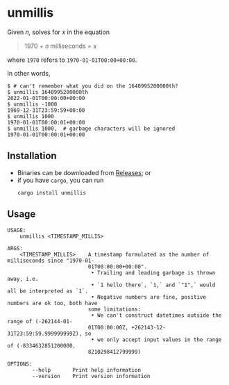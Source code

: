 # unmillis

Given 𝑛, solves for 𝑥 in the equation 

> 1970 + 𝑛 milliseconds = 𝑥  

where `1970` refers to `1970-01-01T00:00+00:00`.

In other words, 
```console
$ # can't remember what you did on the 1640995200000th?
$ unmillis 1640995200000th
2022-01-01T00:00:00+00:00
$ unmillis -1000
1969-12-31T23:59:59+00:00
$ unmillis 1000
1970-01-01T00:00:01+00:00
$ unmillis 1000,  # garbage characters will be ignored
1970-01-01T00:00:01+00:00
```

## Installation

- Binaries can be downloaded from [Releases](https://github.com/joar/unmillis/releases); or
- if you have `cargo`, you can run 
  ```
  cargo install unmillis
  ```

## Usage

```
USAGE:
    unmillis <TIMESTAMP_MILLIS>

ARGS:
    <TIMESTAMP_MILLIS>    A timestamp formulated as the number of milliseconds since "1970-01-
                          01T00:00:00+00:00".
                           • Trailing and leading garbage is thrown away, i.e.
                           • `1 hello there`, `1,` and `"1",` would all be interpreted as `1`.
                           • Negative numbers are fine, positive numbers are ok too, both have
                          some limitations:
                           • We can't construct datetimes outside the range of (-262144-01-
                          01T00:00:00Z, +262143-12-31T23:59:59.999999999Z), so
                           • we only accept input values in the range of (-8334632851200000,
                          8210298412799999)

OPTIONS:
        --help       Print help information
        --version    Print version information

```